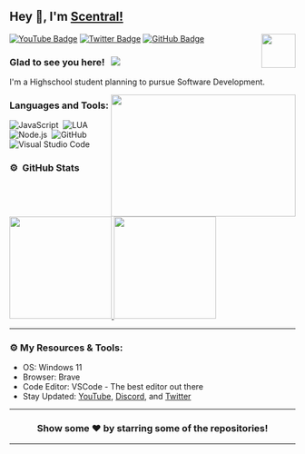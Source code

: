 ## Hey 👋, I'm [Scentral!](https://github.com/scentral/)

<img align="right" height="60" width="60" alt="" src="https://cdn.discordapp.com/attachments/925891005834743830/1027741404971155497/1301ee85c63f748c0e213bead815372557.png"/>

[![YouTube Badge](https://img.shields.io/badge/-YouTube-e02828?style=flat-square&logo=YouTube&logoColor=white)](https://www.youtube.com/@OfficerScentral)
[![Twitter Badge](https://img.shields.io/badge/-Twitter-00acee?style=flat-square&logo=Twitter&logoColor=white)](https://twitter.com/notscentral)
[![GitHub Badge](https://img.shields.io/badge/-GitHub-ffffff?style=flat-square&logo=Github&logoColor=black)](https://github.com/scentral)

### Glad to see you here! &nbsp; ![](https://komarev.com/ghpvc/?username=Scentral&label=Views&color=blue&style=plastic)

I'm a Highschool student planning to pursue Software Development.

<img align="right" height="215" width="325" alt="" src="https://cdn.dribbble.com/users/416610/screenshots/4801105/coding_desk_flat_vector_ui_ux_design_illustration_motion_animation_gif2.gif" />

### Languages and Tools:

![JavaScript](https://img.shields.io/badge/-JavaScript-333333?style=flat&logo=javascript)&nbsp;
![LUA](https://img.shields.io/badge/-LUA-333333?style=flat&logo=lua)&nbsp;
![Node.js](https://img.shields.io/badge/-Node.js-333333?style=flat&logo=node.js)&nbsp;
![GitHub](https://img.shields.io/badge/-GitHub-333333?style=flat&logo=github)&nbsp;
![Visual Studio Code](https://img.shields.io/badge/-Visual%20Studio%20Code-333333?style=flat&logo=visual-studio-code&logoColor=007ACC)&nbsp;

### ⚙️ &nbsp;GitHub Stats

<p align="left">
<a href="https://github.com/Scentral">
  <img height="180em" src="https://github-readme-stats-eight-theta.vercel.app/api?username=Scentral&show_icons=true&theme=react&include_all_commits=true&count_private=true"/>
  <img height="180em" src="https://github-readme-stats-eight-theta.vercel.app/api/top-langs/?username=Scentral&layout=compact&langs_count=8&theme=react"/>
</a>
</p>

---

### ⚙️ My Resources & Tools:

- OS: Windows 11
- Browser: Brave
- Code Editor: VSCode - The best editor out there
- Stay Updated: [YouTube](https://www.youtube.com/@OfficerScentral), [Discord](https://discord.gg/DUVx2wHTV8), and [Twitter](https://twitter.com/NotScentral)

---

<h3 align=center>Show some ❤️ by starring some of the repositories!</h3>

---
